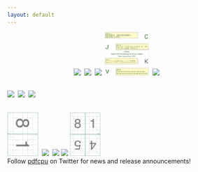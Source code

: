 ```yaml
---
layout: default
---
```


<p align="center">
  <kbd><a href="{{site.baseurl}}/generate/grid"><img src="resources/gridpdf.png" height="100"></a></kbd>&nbsp;
  <kbd><a href="{{site.baseurl}}/core/watermark"><img src="resources/wmi1abs.png" height="100"></a></kbd>&nbsp;
  <kbd><a href="{{site.baseurl}}/generate/nup"><img src="resources/nup9pdf.png" height="100"></a></kbd>&nbsp;
  <kbd><a href="{{site.baseurl}}/fonts/fonts"><img src="resources/cjkv.png" height="100"></a></kbd>&nbsp;
  <kbd><a href="{{site.baseurl}}/core/stamp"><img src="core/resources/4exp.png" height="100"></a></kbd>&nbsp;<br><br>

  <kbd><a href="{{site.baseurl}}/core/stamp"><img src="resources/sti.png" height="100"></a></kbd>&nbsp;
  <kbd><img src="resources/hold3.png" height="150"></kbd>&nbsp;
  <kbd><a href="{{site.baseurl}}/core/watermark"><img src="resources/wmi4.png" height="100"></a></kbd>&nbsp;<br><br>

  <kbd><a href="{{site.baseurl}}/generate/booklet"><img src="resources/book2A4p1.png" height="100"></a></kbd>&nbsp;
  <kbd><a href="{{site.baseurl}}/core/stamp"><img src="resources/stp.png" height="100"></a></kbd>&nbsp;
  <kbd><a href="{{site.baseurl}}/generate/grid"><img src="resources/gridimg.png" height="100"></a></kbd>
  <kbd><a href="{{site.baseurl}}/core/stamp"><img src="resources/stRoundBorder.png" height="100"></a></kbd>
  <kbd><a href="{{site.baseurl}}/generate/booklet"><img src="resources/book4A4p1.png" height="100"></a></kbd>&nbsp;
  <br>
  Follow <a href="https://twitter.com/pdfcpu">pdfcpu</a> on Twitter for news and release announcements!
</p>

